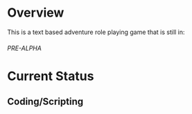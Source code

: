 <!DOCTYPE html>
<html>
  <body>
    <main>
      <h1>Overview</h1>
      <p>This is a text based adventure role playing game that is still in:</p>
      <h6>PRE-ALPHA</h6>
      <h1>Current Status</h1>
      <h2>Coding/Scripting</h2>
    </main>
  </body>
</html>
